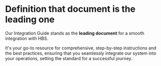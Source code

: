 

#  Definition that document is the leading one

Our Integration Guide stands as the **leading document** for a smooth
integration with HBS.

It's your go-to resource for comprehensive, step-by-step instructions and the best
practices, ensuring that you seamlessly integrate our system into your
operations, setting the standard for a successful journey.

